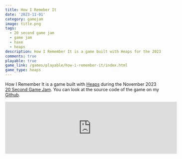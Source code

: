 ```yaml
---
title: How I Remeber It 
date: '2023-11-01'
category: gamejam
image: title.png 
tags: 
  - 20 second game jam 
  - game jam
  - haxe
  - heaps
description: How I Remember It is a game built with Heaps for the 2023 20 Second Game Jam.
comments: true
playable: true
game_link: /games/playable/how-i-remember-it/index.html
game_type: heaps
---
```


How I Remember It is a game built with [Heaps](http://heaps.io) during the November 2023 [20 Second Game Jam](https://itch.io/jam/20-second-game-jam-2023). You can look at the source code of the game on my [Github](https://github.com/cxsquared/20sgj2023).

<iframe frameborder="0" src="https://itch.io/embed/2373289?bg_color=111111&amp;fg_color=eeeeee&amp;link_color=fa5c5c&amp;border_color=4e4e4e" width="552" height="167"><a href="https://cxsquared.itch.io/how-i-remember-it">How I Remember It by cxsquared</a></iframe>